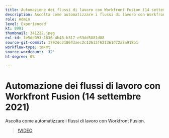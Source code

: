 ```yaml
---
title: Automazione dei flussi di lavoro con Workfront Fusion (14 settembre 2021)
description: Ascolta come automatizzare i flussi di lavoro con Workfront Fusion.
role: Admin
level: Experienced
kt: 9991
thumbnail: 341222.jpeg
exl-id: 1e5dd093-1636-4b48-b317-e53dd5881d08
source-git-commit: 1792dc318643aec2c12613f621361d72a7a918b1
workflow-type: tm+mt
source-wordcount: '32'
ht-degree: 0%

---
```


# Automazione dei flussi di lavoro con Workfront Fusion (14 settembre 2021)

Ascolta come automatizzare i flussi di lavoro con Workfront Fusion.

>[!VIDEO](https://video.tv.adobe.com/v/341222/?quality=12&learn=on)
